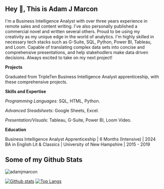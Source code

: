 ## Hey 👋, This is Adam J Marcon
<p align='left'>I'm a Business Intelligence Analyst with over three years experience in remote sales and content writing. I've also personally published a commercial novel and written several others. Proud to be using my creativity as my unique edge in the world of analytics. I'm highly skilled in necessary tech stacks such as G-Suite, SQL, Python, Power BI, Tableau, and Loom. Capable of translating complex data sets into concise and comprehensive presentations, and help stakehodlers make data driven decisions.  
Always excited to take on my next project! 

**Projects**

Graduated from TripleTen Business Intelligence Analyst apprenticeship, with these comprehensive projects.

**Skills and Expertise**

*Programming Languages:* SQL, HTML, Python.

*Advanced Sreadsheets:* Google Sheets, Excel.

*Presentation/Visuals:* Tableau, G-Suite, Power BI, Loom Video.

**Education**

Business Intelligence Analyst Apprenticeship | 6 Months (Intensive) | 2024
BA in English Lit & Classics | University of New Hampshire | 2015 - 2019



 
  
  ## Some of my Github Stats
<p align=left> <img src=https://komarev.com/ghpvc/?username=adamjmarcon alt=adamjmarcon /> </p>

[![Github stats](https://github-readme-stats.vercel.app/api?username=adamjmarcon&show_icons=true&include_all_commits=true)](https://github.com/adamjmarcon/github-readme-stats)
[![Top Langs](https://github-readme-stats.vercel.app/api/top-langs/?username=adamjmarcon&layout=compact)](https://github.com/adamjmarcon/github-readme-stats)

